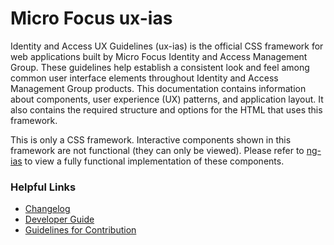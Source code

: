 # Micro Focus ux-ias

Identity and Access UX Guidelines (ux-ias) is the official CSS framework for web applications built by Micro Focus 
Identity and Access Management Group. These guidelines help establish a consistent look and feel among common
user interface elements throughout Identity and Access Management Group products. This documentation contains
information about components, user experience (UX) patterns, and application layout. It also contains the
required structure and options for the HTML that uses this framework.

This is only a CSS framework. Interactive components shown in this framework are not functional (they can
only be viewed). Please refer to [ng-ias](https://github.com/jedwardhawkins/ng-ias) to view a fully functional implementation of these components.

### Helpful Links

- [Changelog](./CHANGELOG.md)
- [Developer Guide](./DEVELOPER.md)
- [Guidelines for Contribution](./CONTRIBUTING.md)
